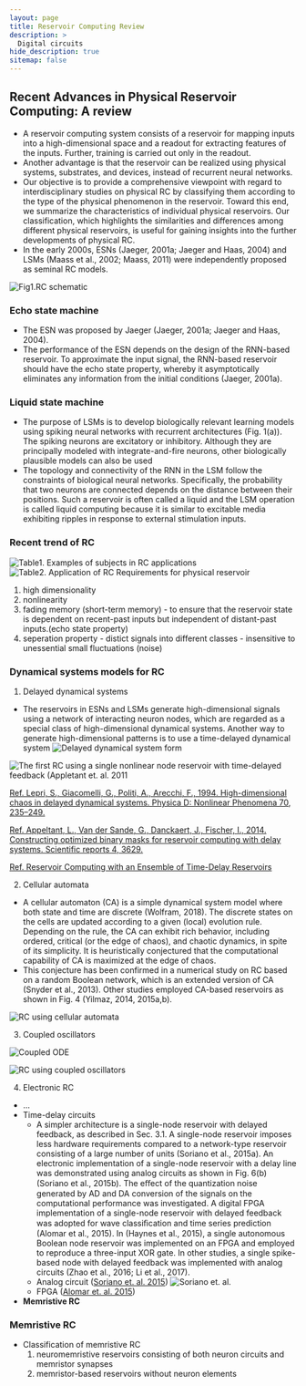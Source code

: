 ```yaml
---
layout: page
title: Reservoir Computing Review
description: >
  Digital circuits
hide_description: true
sitemap: false
---
```


## Recent Advances in Physical Reservoir Computing: A review
- A reservoir computing system consists of a reservoir for mapping inputs into a high-dimensional space and a readout for extracting features of the inputs. Further, training is carried out only in the readout.
- Another advantage is that the reservoir can be realized using physical systems, substrates, and devices, instead of recurrent neural networks.
- Our objective is to provide a comprehensive viewpoint with regard to interdisciplinary studies on physical RC by classifying them according to the type of the physical phenomenon in the reservoir. Toward this end, we summarize the characteristics of individual physical reservoirs. Our classification, which highlights the similarities and differences among different physical reservoirs, is useful for gaining insights into the further developments of physical RC.
- In the early 2000s, ESNs (Jaeger, 2001a; Jaeger and Haas, 2004) and LSMs (Maass et al., 2002; Maass, 2011) were independently proposed as seminal RC models.

![Fig1.RC schematic](/assets/notes/note_RCtanaka/tanaka_1.png)

### Echo state machine
- The ESN was proposed by Jaeger (Jaeger, 2001a; Jaeger and Haas, 2004).
- The performance of
the ESN depends on the design of the RNN-based reservoir. To approximate the input signal, the RNN-based reservoir should have the echo state property, whereby it asymptotically eliminates any information from the initial conditions (Jaeger, 2001a).

### Liquid state machine
- The purpose of LSMs is to develop biologically
relevant learning models using spiking neural networks with recurrent architectures
(Fig. 1(a)). The spiking neurons are excitatory or inhibitory. Although
they are principally modeled with integrate-and-fire neurons, other biologically
plausible models can also be used
-  The topology and connectivity of the RNN in the LSM follow the constraints
of biological neural networks. Specifically, the probability that two
neurons are connected depends on the distance between their positions. Such
a reservoir is often called a liquid and the LSM operation is called liquid computing
because it is similar to excitable media exhibiting ripples in response to external stimulation inputs.

### Recent trend of RC
![Table1. Examples of subjects in RC applications](/assets/notes/note_RCtanaka/tanaka_2.png)
![Table2. Application of RC](/assets/notes/note_RCtanaka/tanaka_3.png)
Requirements for physical reservoir
  1. high dimensionality
  2. nonlinearity
  3. fading memory (short-term memory)
    - to ensure that the reservoir state is dependent on recent-past inputs but independent of distant-past inputs.(echo state property)
  4. seperation property
    - distict signals into different classes
    - insensitive to unessential small fluctuations (noise)

### Dynamical systems models for RC
1. Delayed dynamical systems
  - The reservoirs in ESNs and LSMs generate high-dimensional signals using
a network of interacting neuron nodes, which are regarded as a special class of
high-dimensional dynamical systems. Another way to generate high-dimensional
patterns is to use a time-delayed dynamical system
  ![Delayed dynamical system form](/assets/notes/note_RCtanaka/tanaka_5.png)

  ![The first RC using a single nonlinear node reservoir with time-delayed feedback (Appletant et. al. 2011](/assets/notes/note_RCtanaka/tanaka_4.png)

  [Ref. Lepri, S., Giacomelli, G., Politi, A., Arecchi, F., 1994. High-dimensional chaos
in delayed dynamical systems. Physica D: Nonlinear Phenomena 70, 235–249.](http://fox.ino.it/home/arecchi//SezA/fis205.pdf)

  [Ref. Appeltant, L., Van der Sande, G., Danckaert, J., Fischer, I., 2014. Constructing
optimized binary masks for reservoir computing with delay systems. Scientific
reports 4, 3629.](https://www-nature-com.proxy.lib.umich.edu/articles/srep03629)

  [Ref. Reservoir Computing with an Ensemble of Time-Delay
Reservoirs](https://link-springer-com.proxy.lib.umich.edu/article/10.1007%2Fs12559-017-9463-7)

2. Cellular automata
  - A cellular automaton (CA) is a simple dynamical system model where both
state and time are discrete (Wolfram, 2018). The discrete states on the cells are
updated according to a given (local) evolution rule. Depending on the rule, the
CA can exhibit rich behavior, including ordered, critical (or the edge of chaos),
and chaotic dynamics, in spite of its simplicity. It is heuristically conjectured
that the computational capability of CA is maximized at the edge of chaos.
  - This conjecture has been confirmed in a numerical study on RC based on a
random Boolean network, which is an extended version of CA (Snyder et al.,
2013). Other studies employed CA-based reservoirs as shown in Fig. 4 (Yilmaz,
2014, 2015a,b).

  ![RC using cellular automata](/assets/notes/note_RCtanaka/tanaka_6.png)

3. Coupled oscillators

  ![Coupled ODE](/assets/notes/note_RCtanaka/tanaka_7.png)

  ![RC using coupled oscillators](/assets/notes/note_RCtanaka/tanaka_8.png)

4. Electronic RC
  - ...
  - Time-delay circuits
    - A simpler architecture is a single-node reservoir with delayed feedback, as described in Sec. 3.1. A single-node reservoir imposes less hardware requirements compared to a network-type reservoir consisting of a large number of units (Soriano et al., 2015a). An electronic implementation of a single-node reservoir with a delay line was demonstrated using analog circuits as shown in Fig. 6(b) (Soriano et al., 2015b). The eﬀect of the quantization noise generated by AD and DA conversion of the signals on the computational performance was investigated. A digital FPGA implementation of a single-node reservoir with delayed feedback was adopted for wave classiﬁcation and time series prediction (Alomar et al., 2015). In (Haynes et al., 2015), a single autonomous Boolean node reservoir was implemented on an FPGA and employed to reproduce a three-input XOR gate. In other studies, a single spike-based node with delayed feedback was implemented with analog circuits (Zhao et al., 2016; Li et al., 2017).
    - Analog circuit ([Soriano et. al. 2015](https://doi-org.proxy.lib.umich.edu/10.3389/fncom.2015.00068))
    ![Soriano et. al.](/assets/notes/note_RCtanaka/tanaka_9.png)
    - FPGA ([Alomar et. al. 2015](https://ifisc.uib-csic.es/ingo/Pubs/IEEE-Alomar-FPGA-2015.pdf))
  - **Memristive RC**

### Memristive RC
- Classification of memristive RC
  1. neuromemristive reservoirs consisting of both neuron circuits and memristor synapses
  2. memristor-based reservoirs without neuron elements






